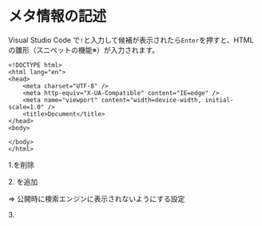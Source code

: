 # メタ情報の記述
Visual Studio Code で`!`と入力して候補が表示されたら`Enter`を押すと、HTMLの雛形（スニペットの機能※）が入力されます。

```
<!DOCTYPE html>
<html lang="en">
<head>
	<meta charset="UTF-8" />
	<meta http-equiv="X-UA-Compatible" content="IE=edge" />
	<meta name="viewport" content="width=device-width, initial-scale=1.0" />
	<title>Document</title>
</head>
<body>
    
</body>
</html>
```
1.<html lang="en">を削除

2.<meta name="robots" content="noindex" /> を追加

 => 公開時に検索エンジンに表示されないようにする設定
 
3.<title>の内容を変更

